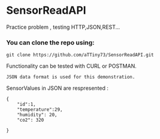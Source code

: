 # SensorReadAPI
Practice problem , testing  HTTP,JSON,REST...

### You can clone the repo using:
```
git clone https://github.com/aTTiny73/SensorReadAPI.git
```
Functionality can be tested with CURL or POSTMAN.
```
JSON data format is used for this demonstration.
```
SensorValues in JSON are respresented :
```
{
    "id":1,
    "temperature":29,
    "humidity": 20,
    "co2": 320

}
```
